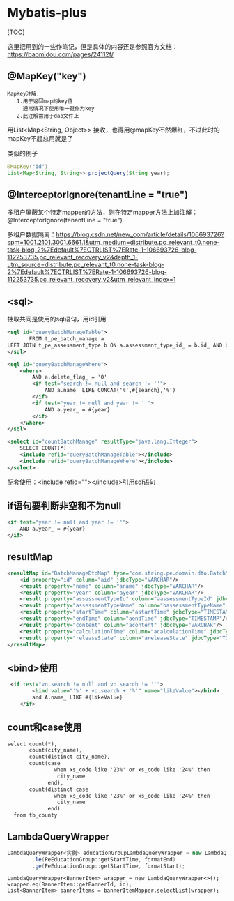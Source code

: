 # Mybatis-plus

[TOC]

这里把用到的一些作笔记，但是具体的内容还是参照官方文档：https://baomidou.com/pages/24112f/





## @MapKey("key")

```
MapKey注解:
   1.用于返回map的key值
     通常情况下使用唯一键作为key
   2.此注解常用于dao文件上
```

用List<Map<String, Object>> 接收，也得用@mapKey不然爆红，不过此时的mapKey不起总用就是了

类似的例子

```java
@MapKey("id")
List<Map<String, String>> projectQuery(String year);
```



## @InterceptorIgnore(tenantLine = "true")

多租户屏蔽某个特定mapper的方法，则在特定mapper方法上加注解：@InterceptorIgnore(tenantLine = "true")

多租户数据隔离：https://blog.csdn.net/new_com/article/details/106693726?spm=1001.2101.3001.6661.1&utm_medium=distribute.pc_relevant_t0.none-task-blog-2%7Edefault%7ECTRLIST%7ERate-1-106693726-blog-112253735.pc_relevant_recovery_v2&depth_1-utm_source=distribute.pc_relevant_t0.none-task-blog-2%7Edefault%7ECTRLIST%7ERate-1-106693726-blog-112253735.pc_relevant_recovery_v2&utm_relevant_index=1





## \<sql>

抽取共同是使用的sql语句，用id引用

```xml
<sql id="queryBatchManageTable">
       FROM t_pe_batch_manage a
LEFT JOIN t_pe_assessment_type b ON a.assessment_type_id_ = b.id_ AND b.delete_flag_ = '0'
</sql>

<sql id="queryBatchManageWhere">
    <where>
        AND a.delete_flag_ = '0'
        <if test="search != null and search != ''">
            AND a.name_ LIKE CONCAT('%',#{search},'%')
        </if>
        <if test="year != null and year != ''">
            AND a.year_ = #{year}
        </if>
    </where>
</sql>

<select id="countBatchManage" resultType="java.lang.Integer">
    SELECT COUNT(*)
    <include refid="queryBatchManageTable"></include>
    <include refid="queryBatchManageWhere"></include>
</select>
```

配套使用：\<include refid="">\</include>引用sql语句



## if语句要判断非空和不为null

```xml
<if test="year != null and year != ''">
	AND a.year_ = #{year}
</if>
```



## resultMap

```xml
<resultMap id="BatchManageDtoMap" type="com.string.pe.domain.dto.BatchManageDto">
    <id property="id" column="aid" jdbcType="VARCHAR"/>
    <result property="name" column="aname" jdbcType="VARCHAR"/>
    <result property="year" column="ayear" jdbcType="VARCHAR"/>
    <result property="assessmentTypeId" column="aassessmentTypeId" jdbcType="VARCHAR"/>
    <result property="assessmentTypeName" column="bassessmentTypeName" jdbcType="VARCHAR"/>
    <result property="startTime" column="astartTime" jdbcType="TIMESTAMP"/>
    <result property="endTime" column="aendTime" jdbcType="TIMESTAMP"/>
    <result property="content" column="acontent" jdbcType="VARCHAR"/>
    <result property="calculationTime" column="acalculationTime" jdbcType="TIMESTAMP"/>
    <result property="releaseState" column="areleaseState" jdbcType="TINYINT"/>
</resultMap>
```





## \<bind>使用

```xml
 <if test="vo.search != null and vo.search != ''">
        <bind value="'%' + vo.search + '%'" name="likeValue"></bind>
        and A.name_ LIKE #{likeValue}
    </if>
```





## count和case使用

```xml
select count(*),
       count(city_name),
       count(distinct city_name),
       count(case
               when xs_code like '23%' or xs_code like '24%' then
                city_name
             end),
       count(distinct case
               when xs_code like '23%' or xs_code like '24%' then
                city_name
             end)
  from tb_county
```





## LambdaQueryWrapper

```java
LambdaQueryWrapper<实例> educationGroupLambdaQueryWrapper = new LambdaQueryWrapper<实例>()
        .le(PeEducationGroup::getStartTime, formatEnd)
        .ge(PeEducationGroup::getStartTime, formatStart);
```

```
LambdaQueryWrapper<BannerItem> wrapper = new LambdaQueryWrapper<>();
wrapper.eq(BannerItem::getBannerId, id);
List<BannerItem> bannerItems = bannerItemMapper.selectList(wrapper);
```

